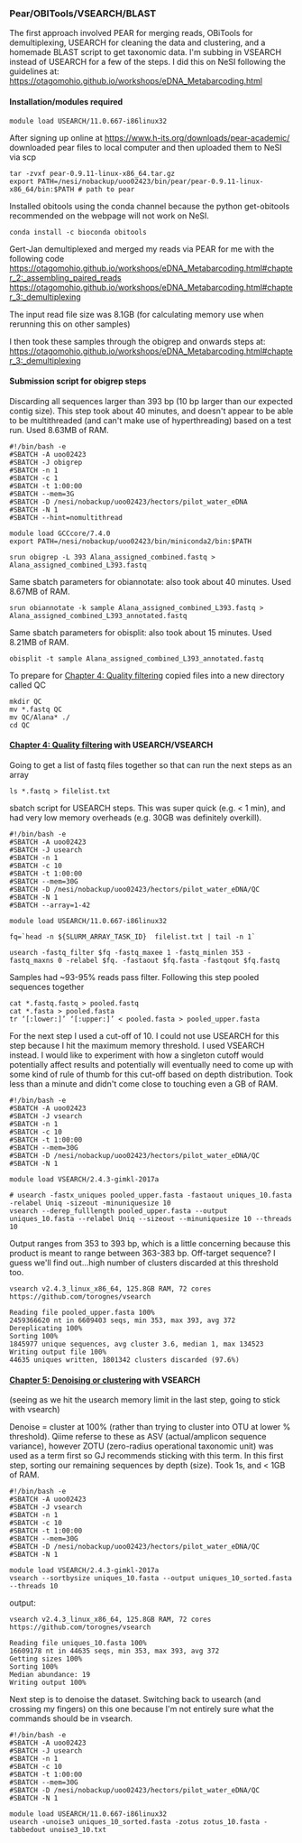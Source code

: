 ### Pear/OBITools/VSEARCH/BLAST
The first approach involved PEAR for merging reads, OBiTools for demultiplexing, USEARCH for cleaning the data and clustering, and a homemade BLAST script to get taxonomic data. I'm subbing in VSEARCH instead of USEARCH for a few of the steps. I did this on NeSI following the guidelines at: https://otagomohio.github.io/workshops/eDNA_Metabarcoding.html

#### Installation/modules required
```
module load USEARCH/11.0.667-i86linux32
```
After signing up online at https://www.h-its.org/downloads/pear-academic/ downloaded pear files to local computer and then uploaded them to NeSI via scp
```
tar -zvxf pear-0.9.11-linux-x86_64.tar.gz
export PATH=/nesi/nobackup/uoo02423/bin/pear/pear-0.9.11-linux-x86_64/bin:$PATH # path to pear
```
Installed obitools using the conda channel because the python get-obitools recommended on the webpage will not work on NeSI.
```
conda install -c bioconda obitools
```

Gert-Jan demultiplexed and merged my reads via PEAR for me with the following code https://otagomohio.github.io/workshops/eDNA_Metabarcoding.html#chapter_2:_assembling_paired_reads  
https://otagomohio.github.io/workshops/eDNA_Metabarcoding.html#chapter_3:_demultiplexing  

The input read file size was 8.1GB (for calculating memory use when rerunning this on other samples)  

I then took these samples through the obigrep and onwards steps at:  
https://otagomohio.github.io/workshops/eDNA_Metabarcoding.html#chapter_3:_demultiplexing  

#### Submission script for obigrep steps
Discarding all sequences larger than 393 bp (10 bp larger than our expected contig size). This step took about 40 minutes, and doesn't appear to be able to be multithreaded (and can't make use of hyperthreading) based on a test run. Used 8.63MB of RAM.
```
#!/bin/bash -e 
#SBATCH -A uoo02423
#SBATCH -J obigrep
#SBATCH -n 1
#SBATCH -c 1 
#SBATCH -t 1:00:00
#SBATCH --mem=3G
#SBATCH -D /nesi/nobackup/uoo02423/hectors/pilot_water_eDNA 
#SBATCH -N 1
#SBATCH --hint=nomultithread

module load GCCcore/7.4.0
export PATH=/nesi/nobackup/uoo02423/bin/miniconda2/bin:$PATH

srun obigrep -L 393 Alana_assigned_combined.fastq > Alana_assigned_combined_L393.fastq
```

Same sbatch parameters for obiannotate: also took about 40 minutes. Used 8.67MB of RAM.
```
srun obiannotate -k sample Alana_assigned_combined_L393.fastq > Alana_assigned_combined_L393_annotated.fastq
```

Same sbatch parameters for obisplit: also took about 15 minutes. Used 8.21MB of RAM.
```
obisplit -t sample Alana_assigned_combined_L393_annotated.fastq
```

To prepare for [Chapter 4: Quality filtering](https://otagomohio.github.io/workshops/eDNA_Metabarcoding.html#chapter_4:_quality_filtering) copied files into a new directory called QC
```
mkdir QC
mv *.fastq QC
mv QC/Alana* ./
cd QC
```

#### [Chapter 4: Quality filtering](https://otagomohio.github.io/workshops/eDNA_Metabarcoding.html#chapter_4:_quality_filtering) with USEARCH/VSEARCH

Going to get a list of fastq files together so that can run the next steps as an array
```
ls *.fastq > filelist.txt
```

sbatch script for USEARCH steps. This was super quick (e.g. < 1 min), and had very low memory overheads (e.g. 30GB was definitely overkill).
```
#!/bin/bash -e 
#SBATCH -A uoo02423
#SBATCH -J usearch
#SBATCH -n 1
#SBATCH -c 10 
#SBATCH -t 1:00:00
#SBATCH --mem=30G
#SBATCH -D /nesi/nobackup/uoo02423/hectors/pilot_water_eDNA/QC 
#SBATCH -N 1
#SBATCH --array=1-42

module load USEARCH/11.0.667-i86linux32

fq=`head -n ${SLURM_ARRAY_TASK_ID}  filelist.txt | tail -n 1`

usearch -fastq_filter $fq -fastq_maxee 1 -fastq_minlen 353 -fastq_maxns 0 -relabel $fq. -fastaout $fq.fasta -fastqout $fq.fastq
```
Samples had ~93-95% reads pass filter. Following this step pooled sequences together

```
cat *.fastq.fastq > pooled.fastq
cat *.fasta > pooled.fasta
tr ‘[:lower:]’ ‘[:upper:]’ < pooled.fasta > pooled_upper.fasta
```

For the next step I used a cut-off of 10. I could not use USEARCH for this step because I hit the maximum memory threshold. I used VSEARCH instead. I would like to experiment with how a singleton cutoff would potentially affect results and potentially will eventually need to come up with some kind of rule of thumb for this cut-off based on depth distribution. Took less than a minute and didn't come close to touching even a GB of RAM.

```
#!/bin/bash -e 
#SBATCH -A uoo02423
#SBATCH -J vsearch
#SBATCH -n 1
#SBATCH -c 10 
#SBATCH -t 1:00:00
#SBATCH --mem=30G
#SBATCH -D /nesi/nobackup/uoo02423/hectors/pilot_water_eDNA/QC 
#SBATCH -N 1

module load VSEARCH/2.4.3-gimkl-2017a

# usearch -fastx_uniques pooled_upper.fasta -fastaout uniques_10.fasta -relabel Uniq -sizeout -minuniquesize 10
vsearch --derep_fulllength pooled_upper.fasta --output uniques_10.fasta --relabel Uniq --sizeout --minuniquesize 10 --threads 10
```
Output ranges from 353 to 393 bp, which is a little concerning because this product is meant to range between 363-383 bp. Off-target sequence? I guess we'll find out...high number of clusters discarded at this threshold too.
```
vsearch v2.4.3_linux_x86_64, 125.8GB RAM, 72 cores
https://github.com/torognes/vsearch

Reading file pooled_upper.fasta 100%
2459366620 nt in 6609403 seqs, min 353, max 393, avg 372
Dereplicating 100%
Sorting 100%
1845977 unique sequences, avg cluster 3.6, median 1, max 134523
Writing output file 100%
44635 uniques written, 1801342 clusters discarded (97.6%)
```

#### [Chapter 5: Denoising or clustering](https://otagomohio.github.io/workshops/eDNA_Metabarcoding.html#chapter_5:_denoising_or_clustering) with VSEARCH
(seeing as we hit the usearch memory limit in the last step, going to stick with vsearch)  

Denoise = cluster at 100% (rather than trying to cluster into OTU at lower % threshold). Qiime referse to these as ASV (actual/amplicon sequence variance), however ZOTU (zero-radius operational taxonomic unit) was used as a term first so GJ recommends sticking with this term. In this first step, sorting our remaining sequences by depth (size). Took 1s, and < 1GB of RAM.
```
#!/bin/bash -e 
#SBATCH -A uoo02423
#SBATCH -J vsearch
#SBATCH -n 1
#SBATCH -c 10 
#SBATCH -t 1:00:00
#SBATCH --mem=30G
#SBATCH -D /nesi/nobackup/uoo02423/hectors/pilot_water_eDNA/QC 
#SBATCH -N 1

module load VSEARCH/2.4.3-gimkl-2017a
vsearch --sortbysize uniques_10.fasta --output uniques_10_sorted.fasta --threads 10
```
output:
```
vsearch v2.4.3_linux_x86_64, 125.8GB RAM, 72 cores
https://github.com/torognes/vsearch

Reading file uniques_10.fasta 100%
16609178 nt in 44635 seqs, min 353, max 393, avg 372
Getting sizes 100%
Sorting 100%
Median abundance: 19
Writing output 100%
```

Next step is to denoise the dataset. Switching back to usearch (and crossing my fingers) on this one because I'm not entirely sure what the commands should be in vsearch.
```
#!/bin/bash -e 
#SBATCH -A uoo02423
#SBATCH -J usearch
#SBATCH -n 1
#SBATCH -c 10 
#SBATCH -t 1:00:00
#SBATCH --mem=30G
#SBATCH -D /nesi/nobackup/uoo02423/hectors/pilot_water_eDNA/QC 
#SBATCH -N 1

module load USEARCH/11.0.667-i86linux32
usearch -unoise3 uniques_10_sorted.fasta -zotus zotus_10.fasta -tabbedout unoise3_10.txt
```



